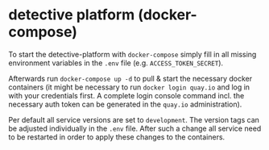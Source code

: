 # detective platform (docker-compose)

To start the detective-platform with `docker-compose` simply fill in all missing environment variables in the `.env` file (e.g. `ACCESS_TOKEN_SECRET`).

Afterwards run `docker-compose up -d` to pull & start the necessary docker containers (it might be necessary to run `docker login quay.io` and log in with your credentials first. A complete login console command incl. the necessary auth token can be generated in the `quay.io` administration).

Per default all service versions are set to `development`. The version tags can be adjusted individually in the `.env` file. After such a change all service need to be restarted in order to apply these changes to the containers.
